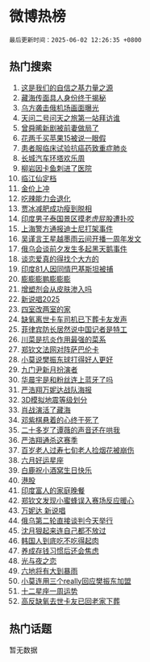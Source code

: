 # 微博热榜

`最后更新时间：2025-06-02 12:26:35 +0800`

## 热门搜索

1. [这是我们的自信之基力量之源](https://m.weibo.cn/search?containerid=100103type%3D1%26t%3D10%26q%3D%23%E8%BF%99%E6%98%AF%E6%88%91%E4%BB%AC%E7%9A%84%E8%87%AA%E4%BF%A1%E4%B9%8B%E5%9F%BA%E5%8A%9B%E9%87%8F%E4%B9%8B%E6%BA%90%23&stream_entry_id=51&isnewpage=1&extparam=seat%3D1%26cate%3D10103%26pos%3D0%26stream_entry_id%3D51%26c_type%3D51%26q%3D%2523%25E8%25BF%2599%25E6%2598%25AF%25E6%2588%2591%25E4%25BB%25AC%25E7%259A%2584%25E8%2587%25AA%25E4%25BF%25A1%25E4%25B9%258B%25E5%259F%25BA%25E5%258A%259B%25E9%2587%258F%25E4%25B9%258B%25E6%25BA%2590%2523%26filter_type%3Drealtimehot%26dgr%3D0%26display_time%3D1748838393%26pre_seqid%3D17488383934900100726156)
1. [藏海传面具人身份终于揭秘](https://m.weibo.cn/search?containerid=100103type%3D1%26t%3D10%26q%3D%23%E8%97%8F%E6%B5%B7%E4%BC%A0%E9%9D%A2%E5%85%B7%E4%BA%BA%E8%BA%AB%E4%BB%BD%E7%BB%88%E4%BA%8E%E6%8F%AD%E7%A7%98%23&stream_entry_id=31&isnewpage=1&extparam=seat%3D1%26pos%3D0%26stream_entry_id%3D31%26flag%3D1%26cate%3D5001%26lcate%3D5001%26band_rank%3D1%26filter_type%3Drealtimehot%26c_type%3D31%26q%3D%2523%25E8%2597%258F%25E6%25B5%25B7%25E4%25BC%25A0%25E9%259D%25A2%25E5%2585%25B7%25E4%25BA%25BA%25E8%25BA%25AB%25E4%25BB%25BD%25E7%25BB%2588%25E4%25BA%258E%25E6%258F%25AD%25E7%25A7%2598%2523%26realpos%3D1%26dgr%3D0%26display_time%3D1748838393%26pre_seqid%3D17488383934900100726156)
1. [乌方袭击俄机场画面曝光](https://m.weibo.cn/search?containerid=100103type%3D1%26t%3D10%26q%3D%23%E4%B9%8C%E6%96%B9%E8%A2%AD%E5%87%BB%E4%BF%84%E6%9C%BA%E5%9C%BA%E7%94%BB%E9%9D%A2%E6%9B%9D%E5%85%89%23&stream_entry_id=31&isnewpage=1&extparam=seat%3D1%26pos%3D1%26stream_entry_id%3D31%26flag%3D1%26cate%3D5001%26lcate%3D5001%26band_rank%3D2%26filter_type%3Drealtimehot%26c_type%3D31%26q%3D%2523%25E4%25B9%258C%25E6%2596%25B9%25E8%25A2%25AD%25E5%2587%25BB%25E4%25BF%2584%25E6%259C%25BA%25E5%259C%25BA%25E7%2594%25BB%25E9%259D%25A2%25E6%259B%259D%25E5%2585%2589%2523%26realpos%3D2%26dgr%3D0%26display_time%3D1748838393%26pre_seqid%3D17488383934900100726156)
1. [天问二号问天之旅第一站拜访谁](https://m.weibo.cn/search?containerid=100103type%3D1%26t%3D10%26q%3D%23%E5%A4%A9%E9%97%AE%E4%BA%8C%E5%8F%B7%E9%97%AE%E5%A4%A9%E4%B9%8B%E6%97%85%E7%AC%AC%E4%B8%80%E7%AB%99%E6%8B%9C%E8%AE%BF%E8%B0%81%23&stream_entry_id=31&isnewpage=1&extparam=seat%3D1%26pos%3D2%26stream_entry_id%3D31%26flag%3D1%26cate%3D5001%26lcate%3D5001%26band_rank%3D3%26filter_type%3Drealtimehot%26c_type%3D31%26q%3D%2523%25E5%25A4%25A9%25E9%2597%25AE%25E4%25BA%258C%25E5%258F%25B7%25E9%2597%25AE%25E5%25A4%25A9%25E4%25B9%258B%25E6%2597%2585%25E7%25AC%25AC%25E4%25B8%2580%25E7%25AB%2599%25E6%258B%259C%25E8%25AE%25BF%25E8%25B0%2581%2523%26realpos%3D3%26dgr%3D0%26display_time%3D1748838393%26pre_seqid%3D17488383934900100726156)
1. [曾舜晞新剧被前妻做局了](https://m.weibo.cn/search?containerid=100103type%3D1%26t%3D10%26q%3D%E6%9B%BE%E8%88%9C%E6%99%9E%E6%96%B0%E5%89%A7%E8%A2%AB%E5%89%8D%E5%A6%BB%E5%81%9A%E5%B1%80%E4%BA%86&stream_entry_id=31&isnewpage=1&extparam=seat%3D1%26pos%3D3%26stream_entry_id%3D31%26flag%3D1%26cate%3D5001%26lcate%3D5001%26band_rank%3D4%26filter_type%3Drealtimehot%26c_type%3D31%26q%3D%25E6%259B%25BE%25E8%2588%259C%25E6%2599%259E%25E6%2596%25B0%25E5%2589%25A7%25E8%25A2%25AB%25E5%2589%258D%25E5%25A6%25BB%25E5%2581%259A%25E5%25B1%2580%25E4%25BA%2586%26realpos%3D4%26dgr%3D0%26display_time%3D1748838393%26pre_seqid%3D17488383934900100726156)
1. [花两千买苹果15被说一眼假](https://m.weibo.cn/search?containerid=100103type%3D1%26t%3D10%26q%3D%23%E8%8A%B1%E4%B8%A4%E5%8D%83%E4%B9%B0%E8%8B%B9%E6%9E%9C15%E8%A2%AB%E8%AF%B4%E4%B8%80%E7%9C%BC%E5%81%87%23&stream_entry_id=31&isnewpage=1&extparam=seat%3D1%26pos%3D4%26stream_entry_id%3D31%26flag%3D0%26cate%3D5001%26lcate%3D5001%26band_rank%3D5%26filter_type%3Drealtimehot%26c_type%3D31%26q%3D%2523%25E8%258A%25B1%25E4%25B8%25A4%25E5%258D%2583%25E4%25B9%25B0%25E8%258B%25B9%25E6%259E%259C15%25E8%25A2%25AB%25E8%25AF%25B4%25E4%25B8%2580%25E7%259C%25BC%25E5%2581%2587%2523%26realpos%3D5%26dgr%3D0%26display_time%3D1748838393%26pre_seqid%3D17488383934900100726156)
1. [患者服临床试验抗癌药致重症肺炎](https://m.weibo.cn/search?containerid=100103type%3D1%26t%3D10%26q%3D%23%E6%82%A3%E8%80%85%E6%9C%8D%E4%B8%B4%E5%BA%8A%E8%AF%95%E9%AA%8C%E6%8A%97%E7%99%8C%E8%8D%AF%E8%87%B4%E9%87%8D%E7%97%87%E8%82%BA%E7%82%8E%23&stream_entry_id=31&isnewpage=1&extparam=seat%3D1%26pos%3D5%26stream_entry_id%3D31%26flag%3D1%26cate%3D5001%26lcate%3D5001%26band_rank%3D6%26filter_type%3Drealtimehot%26c_type%3D31%26q%3D%2523%25E6%2582%25A3%25E8%2580%2585%25E6%259C%258D%25E4%25B8%25B4%25E5%25BA%258A%25E8%25AF%2595%25E9%25AA%258C%25E6%258A%2597%25E7%2599%258C%25E8%258D%25AF%25E8%2587%25B4%25E9%2587%258D%25E7%2597%2587%25E8%2582%25BA%25E7%2582%258E%2523%26realpos%3D6%26dgr%3D0%26display_time%3D1748838393%26pre_seqid%3D17488383934900100726156)
1. [长城汽车环塔欢乐周](https://m.weibo.cn/search?containerid=100103type%3D1%26t%3D10%26q%3D%23%E9%95%BF%E5%9F%8E%E6%B1%BD%E8%BD%A6%E7%8E%AF%E5%A1%94%E6%AC%A2%E4%B9%90%E5%91%A8%23&stream_entry_id=31&isnewpage=1&extparam=seat%3D1%26adid%3D288597%26pos%3D6%26stream_entry_id%3D31%26cate%3D5001%26band_rank%3D7%26lcate%3D5001%26filter_type%3Drealtimehot%26topic_ad%3D1%26c_type%3D31%26q%3D%2523%25E9%2595%25BF%25E5%259F%258E%25E6%25B1%25BD%25E8%25BD%25A6%25E7%258E%25AF%25E5%25A1%2594%25E6%25AC%25A2%25E4%25B9%2590%25E5%2591%25A8%2523%26is_ad_pos%3D1%26dgr%3D0%26display_time%3D1748838393%26pre_seqid%3D17488383934900100726156)
1. [柳岩因卡鱼刺进了医院](https://m.weibo.cn/search?containerid=100103type%3D1%26t%3D10%26q%3D%23%E6%9F%B3%E5%B2%A9%E5%9B%A0%E5%8D%A1%E9%B1%BC%E5%88%BA%E8%BF%9B%E4%BA%86%E5%8C%BB%E9%99%A2%23&stream_entry_id=31&isnewpage=1&extparam=seat%3D1%26pos%3D7%26stream_entry_id%3D31%26flag%3D2%26cate%3D5001%26lcate%3D5001%26band_rank%3D7%26filter_type%3Drealtimehot%26c_type%3D31%26q%3D%2523%25E6%259F%25B3%25E5%25B2%25A9%25E5%259B%25A0%25E5%258D%25A1%25E9%25B1%25BC%25E5%2588%25BA%25E8%25BF%259B%25E4%25BA%2586%25E5%258C%25BB%25E9%2599%25A2%2523%26realpos%3D7%26dgr%3D0%26display_time%3D1748838393%26pre_seqid%3D17488383934900100726156)
1. [临江仙定档](https://m.weibo.cn/search?containerid=100103type%3D1%26t%3D10%26q%3D%E4%B8%B4%E6%B1%9F%E4%BB%99%E5%AE%9A%E6%A1%A3&stream_entry_id=31&isnewpage=1&extparam=seat%3D1%26pos%3D8%26stream_entry_id%3D31%26flag%3D0%26cate%3D5001%26lcate%3D5001%26band_rank%3D8%26filter_type%3Drealtimehot%26c_type%3D31%26q%3D%25E4%25B8%25B4%25E6%25B1%259F%25E4%25BB%2599%25E5%25AE%259A%25E6%25A1%25A3%26realpos%3D8%26dgr%3D0%26display_time%3D1748838393%26pre_seqid%3D17488383934900100726156)
1. [金价上冲](https://m.weibo.cn/search?containerid=100103type%3D1%26t%3D10%26q%3D%23%E9%87%91%E4%BB%B7%E4%B8%8A%E5%86%B2%23&stream_entry_id=31&isnewpage=1&extparam=seat%3D1%26pos%3D9%26stream_entry_id%3D31%26flag%3D1%26cate%3D5001%26lcate%3D5001%26band_rank%3D9%26filter_type%3Drealtimehot%26c_type%3D31%26q%3D%2523%25E9%2587%2591%25E4%25BB%25B7%25E4%25B8%258A%25E5%2586%25B2%2523%26realpos%3D9%26dgr%3D0%26display_time%3D1748838393%26pre_seqid%3D17488383934900100726156)
1. [吃辣能力会退化](https://m.weibo.cn/search?containerid=100103type%3D1%26t%3D10%26q%3D%E5%90%83%E8%BE%A3%E8%83%BD%E5%8A%9B%E4%BC%9A%E9%80%80%E5%8C%96&stream_entry_id=31&isnewpage=1&extparam=seat%3D1%26pos%3D10%26stream_entry_id%3D31%26flag%3D1%26cate%3D5001%26lcate%3D5001%26band_rank%3D10%26filter_type%3Drealtimehot%26c_type%3D31%26q%3D%25E5%2590%2583%25E8%25BE%25A3%25E8%2583%25BD%25E5%258A%259B%25E4%25BC%259A%25E9%2580%2580%25E5%258C%2596%26realpos%3D10%26dgr%3D0%26display_time%3D1748838393%26pre_seqid%3D17488383934900100726156)
1. [贾冰减肥成功瘦到脱相](https://m.weibo.cn/search?containerid=100103type%3D1%26t%3D10%26q%3D%23%E8%B4%BE%E5%86%B0%E5%87%8F%E8%82%A5%E6%88%90%E5%8A%9F%E7%98%A6%E5%88%B0%E8%84%B1%E7%9B%B8%23&stream_entry_id=31&isnewpage=1&extparam=seat%3D1%26pos%3D11%26stream_entry_id%3D31%26flag%3D2%26cate%3D5001%26lcate%3D5001%26band_rank%3D11%26filter_type%3Drealtimehot%26c_type%3D31%26q%3D%2523%25E8%25B4%25BE%25E5%2586%25B0%25E5%2587%258F%25E8%2582%25A5%25E6%2588%2590%25E5%258A%259F%25E7%2598%25A6%25E5%2588%25B0%25E8%2584%25B1%25E7%259B%25B8%2523%26realpos%3D11%26dgr%3D0%26display_time%3D1748838393%26pre_seqid%3D17488383934900100726156)
1. [印度男子泰国景区摸老虎屁股遭扑咬](https://m.weibo.cn/search?containerid=100103type%3D1%26t%3D10%26q%3D%23%E5%8D%B0%E5%BA%A6%E7%94%B7%E5%AD%90%E6%B3%B0%E5%9B%BD%E6%99%AF%E5%8C%BA%E6%91%B8%E8%80%81%E8%99%8E%E5%B1%81%E8%82%A1%E9%81%AD%E6%89%91%E5%92%AC%23&stream_entry_id=31&isnewpage=1&extparam=seat%3D1%26pos%3D12%26stream_entry_id%3D31%26flag%3D1%26cate%3D5001%26lcate%3D5001%26band_rank%3D12%26filter_type%3Drealtimehot%26c_type%3D31%26q%3D%2523%25E5%258D%25B0%25E5%25BA%25A6%25E7%2594%25B7%25E5%25AD%2590%25E6%25B3%25B0%25E5%259B%25BD%25E6%2599%25AF%25E5%258C%25BA%25E6%2591%25B8%25E8%2580%2581%25E8%2599%258E%25E5%25B1%2581%25E8%2582%25A1%25E9%2581%25AD%25E6%2589%2591%25E5%2592%25AC%2523%26realpos%3D12%26dgr%3D0%26display_time%3D1748838393%26pre_seqid%3D17488383934900100726156)
1. [上海警方通报迪士尼打架事件](https://m.weibo.cn/search?containerid=100103type%3D1%26t%3D10%26q%3D%23%E4%B8%8A%E6%B5%B7%E8%AD%A6%E6%96%B9%E9%80%9A%E6%8A%A5%E8%BF%AA%E5%A3%AB%E5%B0%BC%E6%89%93%E6%9E%B6%E4%BA%8B%E4%BB%B6%23&stream_entry_id=31&isnewpage=1&extparam=seat%3D1%26pos%3D13%26stream_entry_id%3D31%26flag%3D2%26cate%3D5001%26lcate%3D5001%26band_rank%3D13%26filter_type%3Drealtimehot%26c_type%3D31%26q%3D%2523%25E4%25B8%258A%25E6%25B5%25B7%25E8%25AD%25A6%25E6%2596%25B9%25E9%2580%259A%25E6%258A%25A5%25E8%25BF%25AA%25E5%25A3%25AB%25E5%25B0%25BC%25E6%2589%2593%25E6%259E%25B6%25E4%25BA%258B%25E4%25BB%25B6%2523%26realpos%3D13%26dgr%3D0%26display_time%3D1748838393%26pre_seqid%3D17488383934900100726156)
1. [吴谨言王星越墨雨云间开播一周年发文](https://m.weibo.cn/search?containerid=100103type%3D1%26t%3D10%26q%3D%23%E5%90%B4%E8%B0%A8%E8%A8%80%E7%8E%8B%E6%98%9F%E8%B6%8A%E5%A2%A8%E9%9B%A8%E4%BA%91%E9%97%B4%E5%BC%80%E6%92%AD%E4%B8%80%E5%91%A8%E5%B9%B4%E5%8F%91%E6%96%87%23&stream_entry_id=31&isnewpage=1&extparam=seat%3D1%26pos%3D14%26stream_entry_id%3D31%26flag%3D0%26cate%3D5001%26lcate%3D5001%26band_rank%3D14%26filter_type%3Drealtimehot%26c_type%3D31%26q%3D%2523%25E5%2590%25B4%25E8%25B0%25A8%25E8%25A8%2580%25E7%258E%258B%25E6%2598%259F%25E8%25B6%258A%25E5%25A2%25A8%25E9%259B%25A8%25E4%25BA%2591%25E9%2597%25B4%25E5%25BC%2580%25E6%2592%25AD%25E4%25B8%2580%25E5%2591%25A8%25E5%25B9%25B4%25E5%258F%2591%25E6%2596%2587%2523%26realpos%3D14%26dgr%3D0%26display_time%3D1748838393%26pre_seqid%3D17488383934900100726156)
1. [俄乌会谈前夕发生多起黑天鹅事件](https://m.weibo.cn/search?containerid=100103type%3D1%26t%3D10%26q%3D%23%E4%BF%84%E4%B9%8C%E4%BC%9A%E8%B0%88%E5%89%8D%E5%A4%95%E5%8F%91%E7%94%9F%E5%A4%9A%E8%B5%B7%E9%BB%91%E5%A4%A9%E9%B9%85%E4%BA%8B%E4%BB%B6%23&stream_entry_id=31&isnewpage=1&extparam=seat%3D1%26pos%3D15%26stream_entry_id%3D31%26flag%3D1%26cate%3D5001%26lcate%3D5001%26band_rank%3D15%26filter_type%3Drealtimehot%26c_type%3D31%26q%3D%2523%25E4%25BF%2584%25E4%25B9%258C%25E4%25BC%259A%25E8%25B0%2588%25E5%2589%258D%25E5%25A4%2595%25E5%258F%2591%25E7%2594%259F%25E5%25A4%259A%25E8%25B5%25B7%25E9%25BB%2591%25E5%25A4%25A9%25E9%25B9%2585%25E4%25BA%258B%25E4%25BB%25B6%2523%26realpos%3D15%26dgr%3D0%26display_time%3D1748838393%26pre_seqid%3D17488383934900100726156)
1. [谈恋爱真的得找个大方的](https://m.weibo.cn/search?containerid=100103type%3D1%26t%3D10%26q%3D%E8%B0%88%E6%81%8B%E7%88%B1%E7%9C%9F%E7%9A%84%E5%BE%97%E6%89%BE%E4%B8%AA%E5%A4%A7%E6%96%B9%E7%9A%84&stream_entry_id=31&isnewpage=1&extparam=seat%3D1%26pos%3D16%26stream_entry_id%3D31%26flag%3D0%26cate%3D5001%26lcate%3D5001%26band_rank%3D16%26filter_type%3Drealtimehot%26c_type%3D31%26q%3D%25E8%25B0%2588%25E6%2581%258B%25E7%2588%25B1%25E7%259C%259F%25E7%259A%2584%25E5%25BE%2597%25E6%2589%25BE%25E4%25B8%25AA%25E5%25A4%25A7%25E6%2596%25B9%25E7%259A%2584%26realpos%3D16%26dgr%3D0%26display_time%3D1748838393%26pre_seqid%3D17488383934900100726156)
1. [印度81人因同情巴基斯坦被捕](https://m.weibo.cn/search?containerid=100103type%3D1%26t%3D10%26q%3D%23%E5%8D%B0%E5%BA%A681%E4%BA%BA%E5%9B%A0%E5%90%8C%E6%83%85%E5%B7%B4%E5%9F%BA%E6%96%AF%E5%9D%A6%E8%A2%AB%E6%8D%95%23&stream_entry_id=31&isnewpage=1&extparam=seat%3D1%26pos%3D17%26stream_entry_id%3D31%26flag%3D1%26cate%3D5001%26lcate%3D5001%26band_rank%3D17%26filter_type%3Drealtimehot%26c_type%3D31%26q%3D%2523%25E5%258D%25B0%25E5%25BA%25A681%25E4%25BA%25BA%25E5%259B%25A0%25E5%2590%258C%25E6%2583%2585%25E5%25B7%25B4%25E5%259F%25BA%25E6%2596%25AF%25E5%259D%25A6%25E8%25A2%25AB%25E6%258D%2595%2523%26realpos%3D17%26dgr%3D0%26display_time%3D1748838393%26pre_seqid%3D17488383934900100726156)
1. [膨膨膨鹏膨膨膨](https://m.weibo.cn/search?containerid=100103type%3D1%26t%3D10%26q%3D%23%E8%86%A8%E8%86%A8%E8%86%A8%E9%B9%8F%E8%86%A8%E8%86%A8%E8%86%A8%23&stream_entry_id=31&isnewpage=1&extparam=seat%3D1%26pos%3D18%26stream_entry_id%3D31%26flag%3D1%26cate%3D5001%26lcate%3D5001%26band_rank%3D18%26filter_type%3Drealtimehot%26c_type%3D31%26q%3D%2523%25E8%2586%25A8%25E8%2586%25A8%25E8%2586%25A8%25E9%25B9%258F%25E8%2586%25A8%25E8%2586%25A8%25E8%2586%25A8%2523%26realpos%3D18%26dgr%3D0%26display_time%3D1748838393%26pre_seqid%3D17488383934900100726156)
1. [增塑剂会从皮肤渗入吗](https://m.weibo.cn/search?containerid=100103type%3D1%26t%3D10%26q%3D%E5%A2%9E%E5%A1%91%E5%89%82%E4%BC%9A%E4%BB%8E%E7%9A%AE%E8%82%A4%E6%B8%97%E5%85%A5%E5%90%97&stream_entry_id=31&isnewpage=1&extparam=seat%3D1%26pos%3D19%26stream_entry_id%3D31%26flag%3D1%26is_ai_ask%3D1%26cate%3D5001%26lcate%3D5001%26band_rank%3D19%26filter_type%3Drealtimehot%26c_type%3D31%26q%3D%25E5%25A2%259E%25E5%25A1%2591%25E5%2589%2582%25E4%25BC%259A%25E4%25BB%258E%25E7%259A%25AE%25E8%2582%25A4%25E6%25B8%2597%25E5%2585%25A5%25E5%2590%2597%26realpos%3D19%26dgr%3D0%26display_time%3D1748838393%26pre_seqid%3D17488383934900100726156)
1. [新说唱2025](https://m.weibo.cn/search?containerid=100103type%3D1%26t%3D10%26q%3D%E6%96%B0%E8%AF%B4%E5%94%B12025&stream_entry_id=31&isnewpage=1&extparam=seat%3D1%26pos%3D20%26stream_entry_id%3D31%26flag%3D1%26cate%3D5001%26lcate%3D5001%26band_rank%3D20%26filter_type%3Drealtimehot%26c_type%3D31%26q%3D%25E6%2596%25B0%25E8%25AF%25B4%25E5%2594%25B12025%26realpos%3D20%26dgr%3D0%26display_time%3D1748838393%26pre_seqid%3D17488383934900100726156)
1. [四室改两室的家](https://m.weibo.cn/search?containerid=100103type%3D1%26t%3D10%26q%3D%E5%9B%9B%E5%AE%A4%E6%94%B9%E4%B8%A4%E5%AE%A4%E7%9A%84%E5%AE%B6&stream_entry_id=31&isnewpage=1&extparam=seat%3D1%26pos%3D21%26stream_entry_id%3D31%26flag%3D1%26cate%3D5001%26lcate%3D5001%26band_rank%3D21%26filter_type%3Drealtimehot%26c_type%3D31%26q%3D%25E5%259B%259B%25E5%25AE%25A4%25E6%2594%25B9%25E4%25B8%25A4%25E5%25AE%25A4%25E7%259A%2584%25E5%25AE%25B6%26realpos%3D21%26dgr%3D0%26display_time%3D1748838393%26pre_seqid%3D17488383934900100726156)
1. [缺氧离世卡车司机已下葬卡友发声](https://m.weibo.cn/search?containerid=100103type%3D1%26t%3D10%26q%3D%23%E7%BC%BA%E6%B0%A7%E7%A6%BB%E4%B8%96%E5%8D%A1%E8%BD%A6%E5%8F%B8%E6%9C%BA%E5%B7%B2%E4%B8%8B%E8%91%AC%E5%8D%A1%E5%8F%8B%E5%8F%91%E5%A3%B0%23&stream_entry_id=31&isnewpage=1&extparam=seat%3D1%26pos%3D22%26stream_entry_id%3D31%26flag%3D1%26cate%3D5001%26lcate%3D5001%26band_rank%3D22%26filter_type%3Drealtimehot%26c_type%3D31%26q%3D%2523%25E7%25BC%25BA%25E6%25B0%25A7%25E7%25A6%25BB%25E4%25B8%2596%25E5%258D%25A1%25E8%25BD%25A6%25E5%258F%25B8%25E6%259C%25BA%25E5%25B7%25B2%25E4%25B8%258B%25E8%2591%25AC%25E5%258D%25A1%25E5%258F%258B%25E5%258F%2591%25E5%25A3%25B0%2523%26realpos%3D22%26dgr%3D0%26display_time%3D1748838393%26pre_seqid%3D17488383934900100726156)
1. [菲律宾防长居然说中国记者是特工](https://m.weibo.cn/search?containerid=100103type%3D1%26t%3D10%26q%3D%23%E8%8F%B2%E5%BE%8B%E5%AE%BE%E9%98%B2%E9%95%BF%E5%B1%85%E7%84%B6%E8%AF%B4%E4%B8%AD%E5%9B%BD%E8%AE%B0%E8%80%85%E6%98%AF%E7%89%B9%E5%B7%A5%23&stream_entry_id=31&isnewpage=1&extparam=seat%3D1%26pos%3D23%26stream_entry_id%3D31%26flag%3D1%26cate%3D5001%26lcate%3D5001%26band_rank%3D23%26filter_type%3Drealtimehot%26c_type%3D31%26q%3D%2523%25E8%258F%25B2%25E5%25BE%258B%25E5%25AE%25BE%25E9%2598%25B2%25E9%2595%25BF%25E5%25B1%2585%25E7%2584%25B6%25E8%25AF%25B4%25E4%25B8%25AD%25E5%259B%25BD%25E8%25AE%25B0%25E8%2580%2585%25E6%2598%25AF%25E7%2589%25B9%25E5%25B7%25A5%2523%26realpos%3D23%26dgr%3D0%26display_time%3D1748838393%26pre_seqid%3D17488383934900100726156)
1. [川菜是抗炎作用最强的菜系](https://m.weibo.cn/search?containerid=100103type%3D1%26t%3D10%26q%3D%23%E5%B7%9D%E8%8F%9C%E6%98%AF%E6%8A%97%E7%82%8E%E4%BD%9C%E7%94%A8%E6%9C%80%E5%BC%BA%E7%9A%84%E8%8F%9C%E7%B3%BB%23&stream_entry_id=31&isnewpage=1&extparam=seat%3D1%26pos%3D24%26stream_entry_id%3D31%26flag%3D1%26cate%3D5001%26lcate%3D5001%26band_rank%3D24%26filter_type%3Drealtimehot%26c_type%3D31%26q%3D%2523%25E5%25B7%259D%25E8%258F%259C%25E6%2598%25AF%25E6%258A%2597%25E7%2582%258E%25E4%25BD%259C%25E7%2594%25A8%25E6%259C%2580%25E5%25BC%25BA%25E7%259A%2584%25E8%258F%259C%25E7%25B3%25BB%2523%26realpos%3D24%26dgr%3D0%26display_time%3D1748838393%26pre_seqid%3D17488383934900100726156)
1. [郑钦文法网对阵萨巴伦卡](https://m.weibo.cn/search?containerid=100103type%3D1%26t%3D10%26q%3D%23%E9%83%91%E9%92%A6%E6%96%87%E6%B3%95%E7%BD%91%E5%AF%B9%E9%98%B5%E8%90%A8%E5%B7%B4%E4%BC%A6%E5%8D%A1%23&stream_entry_id=31&isnewpage=1&extparam=seat%3D1%26pos%3D25%26stream_entry_id%3D31%26flag%3D1%26cate%3D5001%26lcate%3D5001%26band_rank%3D25%26filter_type%3Drealtimehot%26c_type%3D31%26q%3D%2523%25E9%2583%2591%25E9%2592%25A6%25E6%2596%2587%25E6%25B3%2595%25E7%25BD%2591%25E5%25AF%25B9%25E9%2598%25B5%25E8%2590%25A8%25E5%25B7%25B4%25E4%25BC%25A6%25E5%258D%25A1%2523%26realpos%3D25%26dgr%3D0%26display_time%3D1748838393%26pre_seqid%3D17488383934900100726156)
1. [小莫说樊振东球打得好人更好](https://m.weibo.cn/search?containerid=100103type%3D1%26t%3D10%26q%3D%23%E5%B0%8F%E8%8E%AB%E8%AF%B4%E6%A8%8A%E6%8C%AF%E4%B8%9C%E7%90%83%E6%89%93%E5%BE%97%E5%A5%BD%E4%BA%BA%E6%9B%B4%E5%A5%BD%23&stream_entry_id=31&isnewpage=1&extparam=seat%3D1%26pos%3D26%26stream_entry_id%3D31%26flag%3D0%26cate%3D5001%26lcate%3D5001%26band_rank%3D26%26filter_type%3Drealtimehot%26c_type%3D31%26q%3D%2523%25E5%25B0%258F%25E8%258E%25AB%25E8%25AF%25B4%25E6%25A8%258A%25E6%258C%25AF%25E4%25B8%259C%25E7%2590%2583%25E6%2589%2593%25E5%25BE%2597%25E5%25A5%25BD%25E4%25BA%25BA%25E6%259B%25B4%25E5%25A5%25BD%2523%26realpos%3D26%26dgr%3D0%26display_time%3D1748838393%26pre_seqid%3D17488383934900100726156)
1. [九门尹新月扮演者](https://m.weibo.cn/search?containerid=100103type%3D1%26t%3D10%26q%3D%23%E4%B9%9D%E9%97%A8%E5%B0%B9%E6%96%B0%E6%9C%88%E6%89%AE%E6%BC%94%E8%80%85%23&stream_entry_id=31&isnewpage=1&extparam=seat%3D1%26pos%3D27%26stream_entry_id%3D31%26flag%3D0%26cate%3D5001%26lcate%3D5001%26band_rank%3D27%26filter_type%3Drealtimehot%26c_type%3D31%26q%3D%2523%25E4%25B9%259D%25E9%2597%25A8%25E5%25B0%25B9%25E6%2596%25B0%25E6%259C%2588%25E6%2589%25AE%25E6%25BC%2594%25E8%2580%2585%2523%26realpos%3D27%26dgr%3D0%26display_time%3D1748838393%26pre_seqid%3D17488383934900100726156)
1. [华晨宇是和粉丝连上蓝牙了吗](https://m.weibo.cn/search?containerid=100103type%3D1%26t%3D10%26q%3D%E5%8D%8E%E6%99%A8%E5%AE%87%E6%98%AF%E5%92%8C%E7%B2%89%E4%B8%9D%E8%BF%9E%E4%B8%8A%E8%93%9D%E7%89%99%E4%BA%86%E5%90%97&stream_entry_id=31&isnewpage=1&extparam=seat%3D1%26pos%3D28%26stream_entry_id%3D31%26flag%3D1%26cate%3D5001%26lcate%3D5001%26band_rank%3D28%26filter_type%3Drealtimehot%26c_type%3D31%26q%3D%25E5%258D%258E%25E6%2599%25A8%25E5%25AE%2587%25E6%2598%25AF%25E5%2592%258C%25E7%25B2%2589%25E4%25B8%259D%25E8%25BF%259E%25E4%25B8%258A%25E8%2593%259D%25E7%2589%2599%25E4%25BA%2586%25E5%2590%2597%26realpos%3D28%26dgr%3D0%26display_time%3D1748838393%26pre_seqid%3D17488383934900100726156)
1. [严浩翔万妮达战队海报](https://m.weibo.cn/search?containerid=100103type%3D1%26t%3D10%26q%3D%23%E4%B8%A5%E6%B5%A9%E7%BF%94%E4%B8%87%E5%A6%AE%E8%BE%BE%E6%88%98%E9%98%9F%E6%B5%B7%E6%8A%A5%23&stream_entry_id=31&isnewpage=1&extparam=seat%3D1%26pos%3D29%26stream_entry_id%3D31%26flag%3D1%26cate%3D5001%26lcate%3D5001%26band_rank%3D29%26filter_type%3Drealtimehot%26c_type%3D31%26q%3D%2523%25E4%25B8%25A5%25E6%25B5%25A9%25E7%25BF%2594%25E4%25B8%2587%25E5%25A6%25AE%25E8%25BE%25BE%25E6%2588%2598%25E9%2598%259F%25E6%25B5%25B7%25E6%258A%25A5%2523%26realpos%3D29%26dgr%3D0%26display_time%3D1748838393%26pre_seqid%3D17488383934900100726156)
1. [3D模拟地震等级划分](https://m.weibo.cn/search?containerid=100103type%3D1%26t%3D10%26q%3D%233D%E6%A8%A1%E6%8B%9F%E5%9C%B0%E9%9C%87%E7%AD%89%E7%BA%A7%E5%88%92%E5%88%86%23&stream_entry_id=31&isnewpage=1&extparam=seat%3D1%26pos%3D30%26stream_entry_id%3D31%26flag%3D1%26cate%3D5001%26lcate%3D5001%26band_rank%3D30%26filter_type%3Drealtimehot%26c_type%3D31%26q%3D%25233D%25E6%25A8%25A1%25E6%258B%259F%25E5%259C%25B0%25E9%259C%2587%25E7%25AD%2589%25E7%25BA%25A7%25E5%2588%2592%25E5%2588%2586%2523%26realpos%3D30%26dgr%3D0%26display_time%3D1748838393%26pre_seqid%3D17488383934900100726156)
1. [肖战演活了藏海](https://m.weibo.cn/search?containerid=100103type%3D1%26t%3D10%26q%3D%E8%82%96%E6%88%98%E6%BC%94%E6%B4%BB%E4%BA%86%E8%97%8F%E6%B5%B7&stream_entry_id=31&isnewpage=1&extparam=seat%3D1%26pos%3D31%26stream_entry_id%3D31%26flag%3D1%26cate%3D5001%26lcate%3D5001%26band_rank%3D31%26filter_type%3Drealtimehot%26c_type%3D31%26q%3D%25E8%2582%2596%25E6%2588%2598%25E6%25BC%2594%25E6%25B4%25BB%25E4%25BA%2586%25E8%2597%258F%25E6%25B5%25B7%26realpos%3D31%26dgr%3D0%26display_time%3D1748838393%26pre_seqid%3D17488383934900100726156)
1. [邓紫棋悬着的心终于死了](https://m.weibo.cn/search?containerid=100103type%3D1%26t%3D10%26q%3D%23%E9%82%93%E7%B4%AB%E6%A3%8B%E6%82%AC%E7%9D%80%E7%9A%84%E5%BF%83%E7%BB%88%E4%BA%8E%E6%AD%BB%E4%BA%86%23&stream_entry_id=31&isnewpage=1&extparam=seat%3D1%26pos%3D32%26stream_entry_id%3D31%26flag%3D1%26cate%3D5001%26lcate%3D5001%26band_rank%3D32%26filter_type%3Drealtimehot%26c_type%3D31%26q%3D%2523%25E9%2582%2593%25E7%25B4%25AB%25E6%25A3%258B%25E6%2582%25AC%25E7%259D%2580%25E7%259A%2584%25E5%25BF%2583%25E7%25BB%2588%25E4%25BA%258E%25E6%25AD%25BB%25E4%25BA%2586%2523%26realpos%3D32%26dgr%3D0%26display_time%3D1748838393%26pre_seqid%3D17488383934900100726156)
1. [二十多岁了谭薇的声音还在哄我](https://m.weibo.cn/search?containerid=100103type%3D1%26t%3D10%26q%3D%E4%BA%8C%E5%8D%81%E5%A4%9A%E5%B2%81%E4%BA%86%E8%B0%AD%E8%96%87%E7%9A%84%E5%A3%B0%E9%9F%B3%E8%BF%98%E5%9C%A8%E5%93%84%E6%88%91&stream_entry_id=31&isnewpage=1&extparam=seat%3D1%26pos%3D33%26stream_entry_id%3D31%26flag%3D1%26cate%3D5001%26lcate%3D5001%26band_rank%3D33%26filter_type%3Drealtimehot%26c_type%3D31%26q%3D%25E4%25BA%258C%25E5%258D%2581%25E5%25A4%259A%25E5%25B2%2581%25E4%25BA%2586%25E8%25B0%25AD%25E8%2596%2587%25E7%259A%2584%25E5%25A3%25B0%25E9%259F%25B3%25E8%25BF%2598%25E5%259C%25A8%25E5%2593%2584%25E6%2588%2591%26realpos%3D33%26dgr%3D0%26display_time%3D1748838393%26pre_seqid%3D17488383934900100726156)
1. [严浩翔通杀这赛季](https://m.weibo.cn/search?containerid=100103type%3D1%26t%3D10%26q%3D%23%E4%B8%A5%E6%B5%A9%E7%BF%94%E9%80%9A%E6%9D%80%E8%BF%99%E8%B5%9B%E5%AD%A3%23&stream_entry_id=31&isnewpage=1&extparam=seat%3D1%26pos%3D34%26stream_entry_id%3D31%26flag%3D1%26cate%3D5001%26lcate%3D5001%26band_rank%3D34%26filter_type%3Drealtimehot%26c_type%3D31%26q%3D%2523%25E4%25B8%25A5%25E6%25B5%25A9%25E7%25BF%2594%25E9%2580%259A%25E6%259D%2580%25E8%25BF%2599%25E8%25B5%259B%25E5%25AD%25A3%2523%26realpos%3D34%26dgr%3D0%26display_time%3D1748838393%26pre_seqid%3D17488383934900100726156)
1. [百岁老人过寿七旬老人捡烟花被崩伤](https://m.weibo.cn/search?containerid=100103type%3D1%26t%3D10%26q%3D%23%E7%99%BE%E5%B2%81%E8%80%81%E4%BA%BA%E8%BF%87%E5%AF%BF%E4%B8%83%E6%97%AC%E8%80%81%E4%BA%BA%E6%8D%A1%E7%83%9F%E8%8A%B1%E8%A2%AB%E5%B4%A9%E4%BC%A4%23&stream_entry_id=31&isnewpage=1&extparam=seat%3D1%26pos%3D35%26stream_entry_id%3D31%26flag%3D0%26cate%3D5001%26lcate%3D5001%26band_rank%3D35%26filter_type%3Drealtimehot%26c_type%3D31%26q%3D%2523%25E7%2599%25BE%25E5%25B2%2581%25E8%2580%2581%25E4%25BA%25BA%25E8%25BF%2587%25E5%25AF%25BF%25E4%25B8%2583%25E6%2597%25AC%25E8%2580%2581%25E4%25BA%25BA%25E6%258D%25A1%25E7%2583%259F%25E8%258A%25B1%25E8%25A2%25AB%25E5%25B4%25A9%25E4%25BC%25A4%2523%26realpos%3D35%26dgr%3D0%26display_time%3D1748838393%26pre_seqid%3D17488383934900100726156)
1. [六月好运星座](https://m.weibo.cn/search?containerid=100103type%3D1%26t%3D10%26q%3D%E5%85%AD%E6%9C%88%E5%A5%BD%E8%BF%90%E6%98%9F%E5%BA%A7&stream_entry_id=31&isnewpage=1&extparam=seat%3D1%26pos%3D36%26stream_entry_id%3D31%26flag%3D1%26cate%3D5001%26lcate%3D5001%26band_rank%3D36%26filter_type%3Drealtimehot%26c_type%3D31%26q%3D%25E5%2585%25AD%25E6%259C%2588%25E5%25A5%25BD%25E8%25BF%2590%25E6%2598%259F%25E5%25BA%25A7%26realpos%3D36%26dgr%3D0%26display_time%3D1748838393%26pre_seqid%3D17488383934900100726156)
1. [白鹿祝小酒窝生日快乐](https://m.weibo.cn/search?containerid=100103type%3D1%26t%3D10%26q%3D%23%E7%99%BD%E9%B9%BF%E7%A5%9D%E5%B0%8F%E9%85%92%E7%AA%9D%E7%94%9F%E6%97%A5%E5%BF%AB%E4%B9%90%23&stream_entry_id=31&isnewpage=1&extparam=seat%3D1%26pos%3D37%26stream_entry_id%3D31%26flag%3D1%26cate%3D5001%26lcate%3D5001%26band_rank%3D37%26filter_type%3Drealtimehot%26c_type%3D31%26q%3D%2523%25E7%2599%25BD%25E9%25B9%25BF%25E7%25A5%259D%25E5%25B0%258F%25E9%2585%2592%25E7%25AA%259D%25E7%2594%259F%25E6%2597%25A5%25E5%25BF%25AB%25E4%25B9%2590%2523%26realpos%3D37%26dgr%3D0%26display_time%3D1748838393%26pre_seqid%3D17488383934900100726156)
1. [港股](https://m.weibo.cn/search?containerid=100103type%3D1%26t%3D10%26q%3D%E6%B8%AF%E8%82%A1&stream_entry_id=31&isnewpage=1&extparam=seat%3D1%26pos%3D38%26stream_entry_id%3D31%26flag%3D0%26cate%3D5001%26lcate%3D5001%26band_rank%3D38%26filter_type%3Drealtimehot%26c_type%3D31%26q%3D%25E6%25B8%25AF%25E8%2582%25A1%26realpos%3D38%26dgr%3D0%26display_time%3D1748838393%26pre_seqid%3D17488383934900100726156)
1. [印度富人的家庭晚餐](https://m.weibo.cn/search?containerid=100103type%3D1%26t%3D10%26q%3D%E5%8D%B0%E5%BA%A6%E5%AF%8C%E4%BA%BA%E7%9A%84%E5%AE%B6%E5%BA%AD%E6%99%9A%E9%A4%90&stream_entry_id=31&isnewpage=1&extparam=seat%3D1%26pos%3D39%26stream_entry_id%3D31%26flag%3D1%26cate%3D5001%26lcate%3D5001%26band_rank%3D39%26filter_type%3Drealtimehot%26c_type%3D31%26q%3D%25E5%258D%25B0%25E5%25BA%25A6%25E5%25AF%258C%25E4%25BA%25BA%25E7%259A%2584%25E5%25AE%25B6%25E5%25BA%25AD%25E6%2599%259A%25E9%25A4%2590%26realpos%3D39%26dgr%3D0%26display_time%3D1748838393%26pre_seqid%3D17488383934900100726156)
1. [郑钦文发现小蜜蜂误入赛场反应暖心](https://m.weibo.cn/search?containerid=100103type%3D1%26t%3D10%26q%3D%23%E9%83%91%E9%92%A6%E6%96%87%E5%8F%91%E7%8E%B0%E5%B0%8F%E8%9C%9C%E8%9C%82%E8%AF%AF%E5%85%A5%E8%B5%9B%E5%9C%BA%E5%8F%8D%E5%BA%94%E6%9A%96%E5%BF%83%23&stream_entry_id=31&isnewpage=1&extparam=seat%3D1%26pos%3D40%26stream_entry_id%3D31%26flag%3D1%26cate%3D5001%26lcate%3D5001%26band_rank%3D40%26filter_type%3Drealtimehot%26c_type%3D31%26q%3D%2523%25E9%2583%2591%25E9%2592%25A6%25E6%2596%2587%25E5%258F%2591%25E7%258E%25B0%25E5%25B0%258F%25E8%259C%259C%25E8%259C%2582%25E8%25AF%25AF%25E5%2585%25A5%25E8%25B5%259B%25E5%259C%25BA%25E5%258F%258D%25E5%25BA%2594%25E6%259A%2596%25E5%25BF%2583%2523%26realpos%3D40%26dgr%3D0%26display_time%3D1748838393%26pre_seqid%3D17488383934900100726156)
1. [万妮达 新说唱](https://m.weibo.cn/search?containerid=100103type%3D1%26t%3D10%26q%3D%E4%B8%87%E5%A6%AE%E8%BE%BE+%E6%96%B0%E8%AF%B4%E5%94%B1&stream_entry_id=31&isnewpage=1&extparam=seat%3D1%26pos%3D41%26stream_entry_id%3D31%26flag%3D1%26cate%3D5001%26lcate%3D5001%26band_rank%3D41%26filter_type%3Drealtimehot%26c_type%3D31%26q%3D%25E4%25B8%2587%25E5%25A6%25AE%25E8%25BE%25BE%2520%25E6%2596%25B0%25E8%25AF%25B4%25E5%2594%25B1%26realpos%3D41%26dgr%3D0%26display_time%3D1748838393%26pre_seqid%3D17488383934900100726156)
1. [俄乌第二轮直接谈判今天举行](https://m.weibo.cn/search?containerid=100103type%3D1%26t%3D10%26q%3D%23%E4%BF%84%E4%B9%8C%E7%AC%AC%E4%BA%8C%E8%BD%AE%E7%9B%B4%E6%8E%A5%E8%B0%88%E5%88%A4%E4%BB%8A%E5%A4%A9%E4%B8%BE%E8%A1%8C%23&stream_entry_id=31&isnewpage=1&extparam=seat%3D1%26pos%3D42%26stream_entry_id%3D31%26flag%3D0%26cate%3D5001%26lcate%3D5001%26band_rank%3D42%26filter_type%3Drealtimehot%26c_type%3D31%26q%3D%2523%25E4%25BF%2584%25E4%25B9%258C%25E7%25AC%25AC%25E4%25BA%258C%25E8%25BD%25AE%25E7%259B%25B4%25E6%258E%25A5%25E8%25B0%2588%25E5%2588%25A4%25E4%25BB%258A%25E5%25A4%25A9%25E4%25B8%25BE%25E8%25A1%258C%2523%26realpos%3D42%26dgr%3D0%26display_time%3D1748838393%26pre_seqid%3D17488383934900100726156)
1. [沈月狠起来连自己都不放过](https://m.weibo.cn/search?containerid=100103type%3D1%26t%3D10%26q%3D%E6%B2%88%E6%9C%88%E7%8B%A0%E8%B5%B7%E6%9D%A5%E8%BF%9E%E8%87%AA%E5%B7%B1%E9%83%BD%E4%B8%8D%E6%94%BE%E8%BF%87&stream_entry_id=31&isnewpage=1&extparam=seat%3D1%26pos%3D43%26stream_entry_id%3D31%26flag%3D1%26cate%3D5001%26lcate%3D5001%26band_rank%3D43%26filter_type%3Drealtimehot%26c_type%3D31%26q%3D%25E6%25B2%2588%25E6%259C%2588%25E7%258B%25A0%25E8%25B5%25B7%25E6%259D%25A5%25E8%25BF%259E%25E8%2587%25AA%25E5%25B7%25B1%25E9%2583%25BD%25E4%25B8%258D%25E6%2594%25BE%25E8%25BF%2587%26realpos%3D43%26dgr%3D0%26display_time%3D1748838393%26pre_seqid%3D17488383934900100726156)
1. [韩国人到底吃不吃得起肉](https://m.weibo.cn/search?containerid=100103type%3D1%26t%3D10%26q%3D%E9%9F%A9%E5%9B%BD%E4%BA%BA%E5%88%B0%E5%BA%95%E5%90%83%E4%B8%8D%E5%90%83%E5%BE%97%E8%B5%B7%E8%82%89&stream_entry_id=31&isnewpage=1&extparam=seat%3D1%26pos%3D44%26stream_entry_id%3D31%26flag%3D1%26cate%3D5001%26lcate%3D5001%26band_rank%3D44%26filter_type%3Drealtimehot%26c_type%3D31%26q%3D%25E9%259F%25A9%25E5%259B%25BD%25E4%25BA%25BA%25E5%2588%25B0%25E5%25BA%2595%25E5%2590%2583%25E4%25B8%258D%25E5%2590%2583%25E5%25BE%2597%25E8%25B5%25B7%25E8%2582%2589%26realpos%3D44%26dgr%3D0%26display_time%3D1748838393%26pre_seqid%3D17488383934900100726156)
1. [养成存钱习惯后还会焦虑](https://m.weibo.cn/search?containerid=100103type%3D1%26t%3D10%26q%3D%E5%85%BB%E6%88%90%E5%AD%98%E9%92%B1%E4%B9%A0%E6%83%AF%E5%90%8E%E8%BF%98%E4%BC%9A%E7%84%A6%E8%99%91&stream_entry_id=31&isnewpage=1&extparam=seat%3D1%26pos%3D45%26stream_entry_id%3D31%26flag%3D1%26is_ai_ask%3D1%26cate%3D5001%26lcate%3D5001%26band_rank%3D45%26filter_type%3Drealtimehot%26c_type%3D31%26q%3D%25E5%2585%25BB%25E6%2588%2590%25E5%25AD%2598%25E9%2592%25B1%25E4%25B9%25A0%25E6%2583%25AF%25E5%2590%258E%25E8%25BF%2598%25E4%25BC%259A%25E7%2584%25A6%25E8%2599%2591%26realpos%3D45%26dgr%3D0%26display_time%3D1748838393%26pre_seqid%3D17488383934900100726156)
1. [光与夜之恋](https://m.weibo.cn/search?containerid=100103type%3D1%26t%3D10%26q%3D%E5%85%89%E4%B8%8E%E5%A4%9C%E4%B9%8B%E6%81%8B&stream_entry_id=31&isnewpage=1&extparam=seat%3D1%26pos%3D46%26stream_entry_id%3D31%26flag%3D0%26cate%3D5001%26lcate%3D5001%26band_rank%3D46%26filter_type%3Drealtimehot%26c_type%3D31%26q%3D%25E5%2585%2589%25E4%25B8%258E%25E5%25A4%259C%25E4%25B9%258B%25E6%2581%258B%26realpos%3D46%26dgr%3D0%26display_time%3D1748838393%26pre_seqid%3D17488383934900100726156)
1. [六地将有大到暴雨](https://m.weibo.cn/search?containerid=100103type%3D1%26t%3D10%26q%3D%23%E5%85%AD%E5%9C%B0%E5%B0%86%E6%9C%89%E5%A4%A7%E5%88%B0%E6%9A%B4%E9%9B%A8%23&stream_entry_id=31&isnewpage=1&extparam=seat%3D1%26pos%3D47%26stream_entry_id%3D31%26flag%3D1%26cate%3D5001%26lcate%3D5001%26band_rank%3D47%26filter_type%3Drealtimehot%26c_type%3D31%26q%3D%2523%25E5%2585%25AD%25E5%259C%25B0%25E5%25B0%2586%25E6%259C%2589%25E5%25A4%25A7%25E5%2588%25B0%25E6%259A%25B4%25E9%259B%25A8%2523%26realpos%3D47%26dgr%3D0%26display_time%3D1748838393%26pre_seqid%3D17488383934900100726156)
1. [小莫连用三个really回应樊振东加盟](https://m.weibo.cn/search?containerid=100103type%3D1%26t%3D10%26q%3D%23%E5%B0%8F%E8%8E%AB%E8%BF%9E%E7%94%A8%E4%B8%89%E4%B8%AAreally%E5%9B%9E%E5%BA%94%E6%A8%8A%E6%8C%AF%E4%B8%9C%E5%8A%A0%E7%9B%9F%23&stream_entry_id=31&isnewpage=1&extparam=seat%3D1%26pos%3D48%26stream_entry_id%3D31%26flag%3D0%26cate%3D5001%26lcate%3D5001%26band_rank%3D48%26filter_type%3Drealtimehot%26c_type%3D31%26q%3D%2523%25E5%25B0%258F%25E8%258E%25AB%25E8%25BF%259E%25E7%2594%25A8%25E4%25B8%2589%25E4%25B8%25AAreally%25E5%259B%259E%25E5%25BA%2594%25E6%25A8%258A%25E6%258C%25AF%25E4%25B8%259C%25E5%258A%25A0%25E7%259B%259F%2523%26realpos%3D48%26dgr%3D0%26display_time%3D1748838393%26pre_seqid%3D17488383934900100726156)
1. [十二星座一周运势](https://m.weibo.cn/search?containerid=100103type%3D1%26t%3D10%26q%3D%E5%8D%81%E4%BA%8C%E6%98%9F%E5%BA%A7%E4%B8%80%E5%91%A8%E8%BF%90%E5%8A%BF&stream_entry_id=31&isnewpage=1&extparam=seat%3D1%26pos%3D49%26stream_entry_id%3D31%26flag%3D1%26cate%3D5001%26lcate%3D5001%26band_rank%3D49%26filter_type%3Drealtimehot%26c_type%3D31%26q%3D%25E5%258D%2581%25E4%25BA%258C%25E6%2598%259F%25E5%25BA%25A7%25E4%25B8%2580%25E5%2591%25A8%25E8%25BF%2590%25E5%258A%25BF%26realpos%3D49%26dgr%3D0%26display_time%3D1748838393%26pre_seqid%3D17488383934900100726156)
1. [高反缺氧去世卡友已回老家下葬](https://m.weibo.cn/search?containerid=100103type%3D1%26t%3D10%26q%3D%23%E9%AB%98%E5%8F%8D%E7%BC%BA%E6%B0%A7%E5%8E%BB%E4%B8%96%E5%8D%A1%E5%8F%8B%E5%B7%B2%E5%9B%9E%E8%80%81%E5%AE%B6%E4%B8%8B%E8%91%AC%23&stream_entry_id=31&isnewpage=1&extparam=seat%3D1%26pos%3D50%26stream_entry_id%3D31%26flag%3D1%26cate%3D5001%26lcate%3D5001%26band_rank%3D50%26filter_type%3Drealtimehot%26c_type%3D31%26q%3D%2523%25E9%25AB%2598%25E5%258F%258D%25E7%25BC%25BA%25E6%25B0%25A7%25E5%258E%25BB%25E4%25B8%2596%25E5%258D%25A1%25E5%258F%258B%25E5%25B7%25B2%25E5%259B%259E%25E8%2580%2581%25E5%25AE%25B6%25E4%25B8%258B%25E8%2591%25AC%2523%26realpos%3D50%26dgr%3D0%26display_time%3D1748838393%26pre_seqid%3D17488383934900100726156)

## 热门话题

暂无数据
